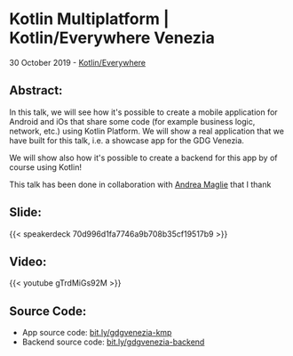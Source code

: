 # Kotlin Multiplatform | Kotlin/Everywhere Venezia


30 October 2019 - [Kotlin/Everywhere](https://www.meetup.com/it-IT/GDG-Venezia/events/265665209/)

## Abstract:
In this talk, we will see how it's possible to create a mobile application for Android and iOs that share some code (for example business logic, network, etc.) using Kotlin Platform. We will show a real application that we have built for this talk, i.e. a showcase app for the GDG Venezia.

We will show also how it's possible to create a backend for this app by of course using Kotlin!

This talk has been done in collaboration with [Andrea Maglie](http://www.andreamaglie.com/) that I thank

## Slide:

{{< speakerdeck 70d996d1fa7746a9b708b35cf19517b9 >}}

## Video: 
{{< youtube gTrdMiGs92M >}}

## Source Code:

- App source code: [bit.ly/gdgvenezia-kmp](https://bit.ly/gdgvenezia-kmp)
- Backend source code: [bit.ly/gdgvenezia-backend](https://bit.ly/gdgvenezia-backend)
